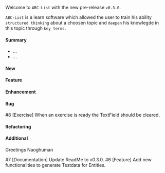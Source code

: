 Welcome to `ABC-List` with the new pre-release `v0.3.0`.

`ABC-List` is a learn software which allowed the user to train his ability 
`structured thinking` about a choosen topic and `deepen` his knowlegde in this 
topic through `key terms`.



#### Summary
* ...
* ...



#### New



#### Feature



#### Enhancement



#### Bug
#8 [Exercise] When an exercise is ready the TextField should be cleared.



#### Refactoring



#### Additional



Greetings
Naoghuman



[//]: # (Issues which will be integrated in this release)
#7 [Documentation] Update ReadMe to v0.3.0.
#6 [Feature] Add new functionalities to generate Testdata for Entities.



[//]: # (Links)

